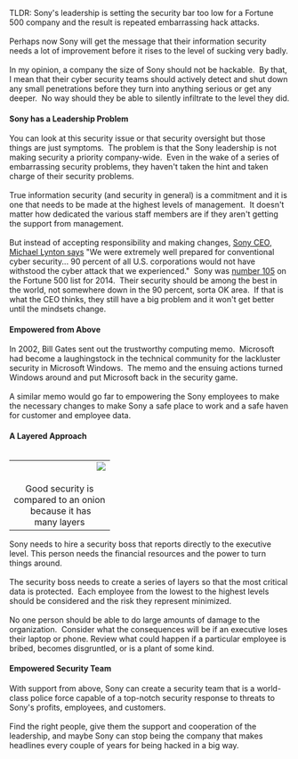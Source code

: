 TLDR: Sony's leadership is setting the security bar too low for a Fortune 500 company and the result is repeated embarrassing hack attacks.<br />
<br />
Perhaps now Sony will get the message that their information security needs a lot of improvement before it rises to the level of sucking very badly. <br />
<br />
In my opinion, a company the size of Sony should not be hackable. &nbsp;By that, I mean that their cyber security teams should actively detect and shut down any small penetrations before they turn into anything serious or get any deeper. &nbsp;No way should they be able to silently infiltrate to the level they did.<br />
<h4>
Sony has a Leadership Problem</h4>
You can look at this security issue or that security oversight but those things are just symptoms. &nbsp;The problem is that the Sony leadership is not making security a priority company-wide. &nbsp;Even in the wake of a series of embarrassing security problems, they haven't taken the hint and taken charge of their security problems.<br />
<br />
True information security (and security in general) is a commitment and it is one that needs to be made at the highest levels of management. &nbsp;It doesn't matter how dedicated the various staff members are if they aren't getting the support from management.<br />
<br />
But instead of accepting responsibility and making changes,&nbsp;<a href="http://www.npr.org/blogs/thetwo-way/2014/12/19/371966188/ceo-says-sony-pictures-did-not-capitulate-is-exploring-options">Sony CEO, Michael Lynton says</a> "We were extremely well prepared for conventional cyber security...&nbsp;90 percent of all U.S. corporations would not have withstood the cyber attack that we experienced." &nbsp;Sony was <a href="http://fortune.com/global500/sony-105/">number 105</a> on the Fortune 500 list for 2014. &nbsp;Their security should be among the best in the world, not somewhere down in the 90 percent, sorta OK area. &nbsp;If that is what the CEO thinks, they still have a big problem and it won't get better until the mindsets change.<br />
<h4>
Empowered from Above</h4>
In 2002, Bill Gates sent out the trustworthy computing memo. &nbsp;Microsoft had become a laughingstock in the technical community for the lackluster security in Microsoft Windows. &nbsp;The memo and the ensuing actions turned Windows around and put Microsoft back in the security game.<br />
<br />
A similar memo would go far to empowering the Sony employees to make the necessary changes to make Sony a safe place to work and a safe haven for customer and employee data.<br />
<h4>
A Layered Approach</h4>
<table align="center" cellpadding="0" cellspacing="0" class="tr-caption-container" style="float: left; margin-right: 1em; text-align: left;"><tbody>
<tr><td style="text-align: center;"><a href="http://3.bp.blogspot.com/-WqjkrZJ4H5k/VJQUdGbgnQI/AAAAAAAAmN0/-7bUk01jKLY/s1600/onion-security-file.png" imageanchor="1" style="clear: right; display: inline !important; float: right; margin-bottom: 1em; margin-left: 1em; text-align: center;"><img border="0" src="http://3.bp.blogspot.com/-WqjkrZJ4H5k/VJQUdGbgnQI/AAAAAAAAmN0/-7bUk01jKLY/s1600/onion-security-file.png" /></a></td></tr>
<tr><td class="tr-caption" style="text-align: center;">Good security is<br />
compared&nbsp;to an onion<br />
&nbsp;because it has<br />
many layers</td></tr>
</tbody></table>
Sony needs to hire a security boss that reports directly to the executive level. This person needs the financial resources and the power to turn things around.<br />
<br />
The security boss needs to create a series of layers so that the most critical data is protected. &nbsp;Each employee from the lowest to the highest levels should be considered and the risk they represent minimized. <br />
<br />
No one person should be able to do large amounts of damage to the organization. &nbsp;Consider what the consequences will be if an executive loses their laptop or phone. Review what could happen if a particular employee is bribed, becomes disgruntled, or is a plant of some kind.<br />
<h4>
Empowered Security Team</h4>
With support from above, Sony can create a security team that is a world-class police force capable of a top-notch security response to threats to Sony's profits, employees, and customers.<br />
<br />
Find the right people, give them the support and cooperation of the leadership, and maybe Sony can stop being the company that makes headlines every couple of years for being hacked in a big way.<br />
<br />
